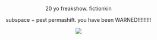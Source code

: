 <div align="center">

20 yo freakshow. fictionkin

subspace + pest permashift. you have been WARNED!!!!!!!!!

</div>

<div align="center">

  ![](https://komarev.com/ghpvc/?username=rozzychill&color=fd2f00&style=plastic&label=eggs)
  
</div>

